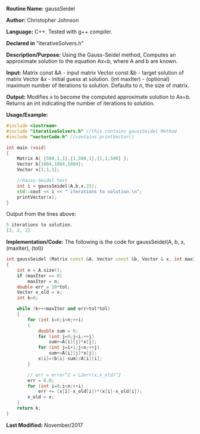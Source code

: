 **Routine Name:** gaussSeidel

**Author:** Christopher Johnson

**Language:** C++. Tested with g++ compiler.

**Declared in** "iterativeSolvers.h"

**Description/Purpose:** 
Using the Gauss-Seidel method, Computes an approximate solution to the equation Ax=b, where A and b are known.

**Input:**
Matrix const &A - input matrix
Vector const &b - target solution of matrix
Vector &x - initial guess at solution.
(int maxIter) - (optional) maximum number of iterations to solution. Defaults to n, the size of matrix.


**Output:**
Modifies x to become the computed approximate solution to Ax=b.
Returns an int indicating the number of iterations to solution.

**Usage/Example:**

```C++
#include <iostream>
#include "iterativeSolvers.h" //this contains gaussSeidel Method
#include "vectorCode.h" //contains printVector()

int main (void)
{
	Matrix A{ {500,1,1},{1,500,1},{1,1,500} };
	Vector b{1004,1004,1004};
	Vector x{1,1,1};

	//Gauss-Seidel test
	int i = gaussSeidel(A,b,x,25);
	std::cout << i << " iterations to solution.\n";
	printVector(x);
}
```
Output from the lines above:
```c++
5 iterations to solution.
[2, 2, 2]
```


**Implementation/Code:** The following is the code for gaussSeidel(A, b, x, (maxIter), (tol))
```c++
int gaussSeidel (Matrix const &A, Vector const &b, Vector & x, int maxIter, double tol)
{
	int n = A.size();
	if (maxIter == 0)
		maxIter = n;
	double err = 10*tol;
	Vector x_old = x;
	int k=0;

	while (k++<maxIter and err>tol*tol)
	{
		for (int i=0;i<n;++i)
		{
			double sum = 0;
			for (int j=0;j<i;++j)
				sum+=A[i][j]*x[j];
			for (int j=i+1;j<n;++j)
				sum+=A[i][j]*x[j];
			x[i]=(b[i]-sum)/A[i][i];
		}

		// err = error^2 = L2err(x,x_old)^2
		err = 0.0;
		for (int i=0;i<n;++i)
			err += (x[i]-x_old[i])*(x[i]-x_old[i]);
		x_old = x;
	}
	return k;
}
```
**Last Modified:** November/2017
